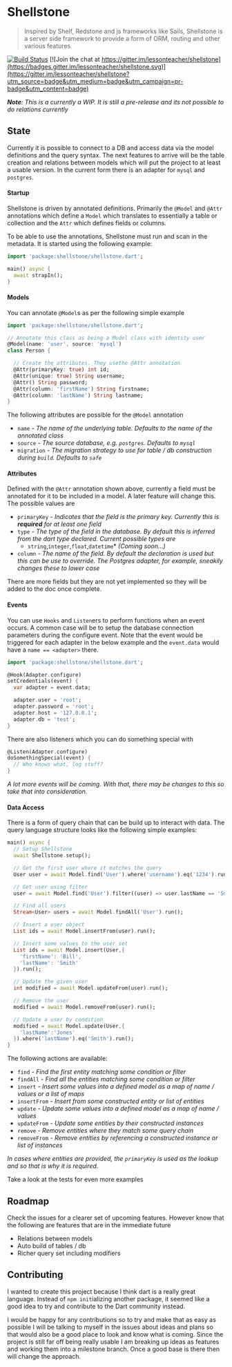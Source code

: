 # Shellstone

> Inspired by Shelf, Redstone and js frameworks like Sails, Shellstone is a
> server side framework to provide a form of ORM, routing and other various
> features

[![Build Status](https://api.travis-ci.org/lteacher/shellstone.svg?branch=master)](https://travis-ci.org/lteacher/shellstone)
[![Join the chat at https://gitter.im/lessonteacher/shellstone](https://badges.gitter.im/lessonteacher/shellstone.svg)](https://gitter.im/lessonteacher/shellstone?utm_source=badge&utm_medium=badge&utm_campaign=pr-badge&utm_content=badge)

_**Note**: This is a currently a WIP. It is still a pre-release and its not possible to do relations currently_

## State

Currently it is possible to connect to a DB and access data via the model definitions and the query syntax. The next features to arrive will be the table creation and relations between models which will put the project to at least a usable version. In the current form there is an adapter for `mysql` and `postgres`.

#### Startup

Shellstone is driven by annotated definitions. Primarily the `@Model` and `@Attr` annotations which define a `Model` which translates to essentially a table or collection and the `Attr` which defines fields or columns.

To be able to use the annotations, Shellstone must run and scan in the metadata. It is started using the following example:

```dart
import 'package:shellstone/shellstone.dart';

main() async {
  await strapIn();
}
```

#### Models

You can annotate `@Model`s as per the following simple example

```dart
import 'package:shellstone/shellstone.dart';

// Annotate this class as being a Model class with identity user
@Model(name: 'user', source: 'mysql')
class Person {

  // Create the attributes. They usethe @Attr annotation
  @Attr(primaryKey: true) int id;
  @Attr(unique: true) String username;
  @Attr() String password;
  @Attr(column: 'firstName') String firstname;
  @Attr(column: 'lastName') String lastname;
}
```

The following attributes are possible for the `@Model` annotation

- `name` - _The name of the underlying table. Defaults to the name of the annotated class_
- `source` - _The source database, e.g. `postgres`. Defaults to `mysql`_
- `migration` - _The migration strategy to use for table / db construction during `build`. Defaults to `safe`_

#### Attributes

Defined with the `@Attr` annotation shown above, currently a field must be annotated for it to be included in a model. A later feature will change this. The possible values are
- `primaryKey` - _Indicates that the field is the primary key. Currently this is **required** for at least one field_
- `type` - _The type of the field in the database. By default this is inferred from the dart type declared. Current possible types are_
    - `string`,`integer`,`float`,`datetime`* _(Coming soon...)_
- `column` - _The name of the field. By default the declaration is used but this can be use to override. The Postgres adapter, for example, sneakily changes these to lower case_

There are more fields but they are not yet implemented so they will be added to the doc once complete.

#### Events

You can use `Hooks` and `Listen`ers to perform functions when an event occurs. A common case will be to setup the database connection parameters during the configure event. Note that the event would be triggered for each adapter in the below example and the `event.data` would have a `name == <adapter>` there.

```dart
import 'package:shellstone/shellstone.dart';

@Hook(Adapter.configure)
setCredentials(event) {
  var adapter = event.data;

  adapter.user = 'root';
  adapter.password = 'root';
  adapter.host = '127.0.0.1';
  adapter.db = 'test';
}
```

There are also listeners which you can do something special with

```dart
@Listen(Adapter.configure)
doSomethingSpecial(event) {
  // Who knows what, log stuff?
}
```

_A lot more events will be coming. With that, there may be changes to this so take that into consideration._

#### Data Access

There is a form of query chain that can be build up to interact with data. The query language structure looks like the following simple examples:

```dart
main() async {
  // Setup Shellstone
  await Shellstone.setup();

  // Get the first user where it matches the query
  User user = await Model.find('User').where('username').eq('1234').run();

  // Get user using filter
  user = await Model.find('User').filter((user) => user.lastName == 'Smith').run();

  // Find all users
  Stream<User> users = await Model.findAll('User').run();

  // Insert a user object
  List ids = await Model.insertFrom(user).run();

  // Insert some values to the user set
  List ids = await Model.insert(User,{
    'firstName': 'Bill',
    'lastName': 'Smith'
  }).run();

  // Update the given user
  int modified = await Model.updateFrom(user).run();

  // Remove the user
  modified = await Model.removeFrom(user).run();

  // Update a user by condition
  modified = await Model.update(User,{
    'lastName':'Jones'
  }).where('lastName').eq('Smith').run();
}
```

The following actions are available:

- `find` - _Find the first entity matching some condition or filter_
- `findAll` - _Find all the entities matching some condition or filter_
- `insert` - _Insert some values into a defined model as a map of name / values or a list of maps_
- `insertFrom` - _Insert from some constructed entity or list of entities_
- `update` - _Update some values into a defined model as a map of name / values_
- `updateFrom` - _Update some entities by their constructed instances_
- `remove` - _Remove entities where they match some query chain_
- `removeFrom` - _Remove entities by referencing a constructed instance or list of instances_

_In cases where entities are provided, the `primaryKey` is used as the lookup and so that is why it is required._

Take a look at the tests for even more examples

## Roadmap

Check the issues for a clearer set of upcoming features. However know that the following are features that are in the immediate future
- Relations between models
- Auto build of tables / db
- Richer query set including modifiers

## Contributing

I wanted to create this project because I think dart is a really great language. Instead of `npm init`ializing another package, it seemed like a good idea to try and contribute to the Dart community instead.

I would be happy for any contributions so to try and make that as easy as possible I will be talking to myself in the issues about ideas and plans so that would also be a good place to look and know what is coming. Since the project is still far off being really usable I am breaking up ideas as features and working them into a milestone branch. Once a good base is there then will change the approach.
